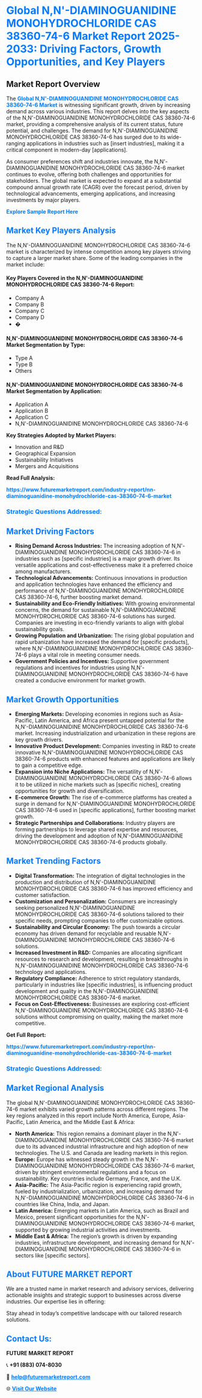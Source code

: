<h1 style="color: #007BFF;">Global N,N'-DIAMINOGUANIDINE MONOHYDROCHLORIDE CAS 38360-74-6 Market Report 2025-2033: Driving Factors, Growth Opportunities, and Key Players</h1>

<section id="overview">
<h2>Market Report Overview</h2>
<p>The <a href="https://www.futuremarketreport.com/industry-report/nn-diaminoguanidine-monohydrochloride-cas-38360-74-6-market" style="color: #007BFF; text-decoration: none;"><strong>Global N,N'-DIAMINOGUANIDINE MONOHYDROCHLORIDE CAS 38360-74-6 Market</strong></a> is witnessing significant growth, driven by increasing demand across various industries. This report delves into the key aspects of the N,N'-DIAMINOGUANIDINE MONOHYDROCHLORIDE CAS 38360-74-6 market, providing a comprehensive analysis of its current status, future potential, and challenges. The demand for N,N'-DIAMINOGUANIDINE MONOHYDROCHLORIDE CAS 38360-74-6 has surged due to its wide-ranging applications in industries such as [insert industries], making it a critical component in modern-day [applications].</p>
<p>As consumer preferences shift and industries innovate, the N,N'-DIAMINOGUANIDINE MONOHYDROCHLORIDE CAS 38360-74-6 market continues to evolve, offering both challenges and opportunities for stakeholders. The global market is expected to expand at a substantial compound annual growth rate (CAGR) over the forecast period, driven by technological advancements, emerging applications, and increasing investments by major players.</p>
</section>

<section id="overview">
<p><a href="https://www.futuremarketreport.com/request-sample/reportId=111303" style="color: #007BFF; text-decoration: none;"><strong>Explore Sample Report Here</strong></a></p>
</section>

<section id="key-players">
<h2 style="color: #007BFF;">Market Key Players Analysis</h2>
<p>The N,N'-DIAMINOGUANIDINE MONOHYDROCHLORIDE CAS 38360-74-6 market is characterized by intense competition among key players striving to capture a larger market share. Some of the leading companies in the market include:</p>
<h4>Key Players Covered in the N,N'-DIAMINOGUANIDINE MONOHYDROCHLORIDE CAS 38360-74-6 Report:</h4>
<ul><li>Company A</li><li>Company B</li><li>Company C</li><li>Company D</li><li>�</li></ul>
<h4>N,N'-DIAMINOGUANIDINE MONOHYDROCHLORIDE CAS 38360-74-6 Market Segmentation by Type:</h4>
<ul><li>Type A</li><li>Type B</li><li>Others</li></ul>

<h4>N,N'-DIAMINOGUANIDINE MONOHYDROCHLORIDE CAS 38360-74-6 Market Segmentation by Application:</h4>
<ul><li>Application A</li><li>Application B</li><li>Application C</li><li>N,N&#039;-DIAMINOGUANIDINE MONOHYDROCHLORIDE CAS 38360-74-6</li></ul>
<p><strong>Key Strategies Adopted by Market Players:</strong></p>
<ul>
<li>Innovation and R&D</li>
<li>Geographical Expansion</li>
<li>Sustainability Initiatives</li>
<li>Mergers and Acquisitions</li>
</ul>
</section>

<section>
<p><strong>Read Full Analysis: </strong></p><a href="https://www.futuremarketreport.com/industry-report/nn-diaminoguanidine-monohydrochloride-cas-38360-74-6-market" style="color: #007BFF; text-decoration: none;"><strong>https://www.futuremarketreport.com/industry-report/nn-diaminoguanidine-monohydrochloride-cas-38360-74-6-market</strong></a>
<h3 style="color: #007BFF;">Strategic Questions Addressed:</h3>
</section>

<section id="driving-factors">
<h2 style="color: #007BFF;">Market Driving Factors</h2>
<ul>
<li><strong>Rising Demand Across Industries:</strong> The increasing adoption of N,N'-DIAMINOGUANIDINE MONOHYDROCHLORIDE CAS 38360-74-6 in industries such as [specific industries] is a major growth driver. Its versatile applications and cost-effectiveness make it a preferred choice among manufacturers.</li>
<li><strong>Technological Advancements:</strong> Continuous innovations in production and application technologies have enhanced the efficiency and performance of N,N'-DIAMINOGUANIDINE MONOHYDROCHLORIDE CAS 38360-74-6, further boosting market demand.</li>
<li><strong>Sustainability and Eco-Friendly Initiatives:</strong> With growing environmental concerns, the demand for sustainable N,N'-DIAMINOGUANIDINE MONOHYDROCHLORIDE CAS 38360-74-6 solutions has surged. Companies are investing in eco-friendly variants to align with global sustainability goals.</li>
<li><strong>Growing Population and Urbanization:</strong> The rising global population and rapid urbanization have increased the demand for [specific products], where N,N'-DIAMINOGUANIDINE MONOHYDROCHLORIDE CAS 38360-74-6 plays a vital role in meeting consumer needs.</li>
<li><strong>Government Policies and Incentives:</strong> Supportive government regulations and incentives for industries using N,N'-DIAMINOGUANIDINE MONOHYDROCHLORIDE CAS 38360-74-6 have created a conducive environment for market growth.</li>
</ul>
</section>

<section id="growth-opportunities">
<h2 style="color: #007BFF;">Market Growth Opportunities</h2>
<ul>
<li><strong>Emerging Markets:</strong> Developing economies in regions such as Asia-Pacific, Latin America, and Africa present untapped potential for the N,N'-DIAMINOGUANIDINE MONOHYDROCHLORIDE CAS 38360-74-6 market. Increasing industrialization and urbanization in these regions are key growth drivers.</li>
<li><strong>Innovative Product Development:</strong> Companies investing in R&D to create innovative N,N'-DIAMINOGUANIDINE MONOHYDROCHLORIDE CAS 38360-74-6 products with enhanced features and applications are likely to gain a competitive edge.</li>
<li><strong>Expansion into Niche Applications:</strong> The versatility of N,N'-DIAMINOGUANIDINE MONOHYDROCHLORIDE CAS 38360-74-6 allows it to be utilized in niche markets such as [specific niches], creating opportunities for growth and diversification.</li>
<li><strong>E-commerce Growth:</strong> The rise of e-commerce platforms has created a surge in demand for N,N'-DIAMINOGUANIDINE MONOHYDROCHLORIDE CAS 38360-74-6 used in [specific applications], further boosting market growth.</li>
<li><strong>Strategic Partnerships and Collaborations:</strong> Industry players are forming partnerships to leverage shared expertise and resources, driving the development and adoption of N,N'-DIAMINOGUANIDINE MONOHYDROCHLORIDE CAS 38360-74-6 products globally.</li>
</ul>
</section>

<section id="trending-factors">
<h2 style="color: #007BFF;">Market Trending Factors</h2>
<ul>
<li><strong>Digital Transformation:</strong> The integration of digital technologies in the production and distribution of N,N'-DIAMINOGUANIDINE MONOHYDROCHLORIDE CAS 38360-74-6 has improved efficiency and customer satisfaction.</li>
<li><strong>Customization and Personalization:</strong> Consumers are increasingly seeking personalized N,N'-DIAMINOGUANIDINE MONOHYDROCHLORIDE CAS 38360-74-6 solutions tailored to their specific needs, prompting companies to offer customizable options.</li>
<li><strong>Sustainability and Circular Economy:</strong> The push towards a circular economy has driven demand for recyclable and reusable N,N'-DIAMINOGUANIDINE MONOHYDROCHLORIDE CAS 38360-74-6 solutions.</li>
<li><strong>Increased Investment in R&D:</strong> Companies are allocating significant resources to research and development, resulting in breakthroughs in N,N'-DIAMINOGUANIDINE MONOHYDROCHLORIDE CAS 38360-74-6 technology and applications.</li>
<li><strong>Regulatory Compliance:</strong> Adherence to strict regulatory standards, particularly in industries like [specific industries], is influencing product development and quality in the N,N'-DIAMINOGUANIDINE MONOHYDROCHLORIDE CAS 38360-74-6 market.</li>
<li><strong>Focus on Cost-Effectiveness:</strong> Businesses are exploring cost-efficient N,N'-DIAMINOGUANIDINE MONOHYDROCHLORIDE CAS 38360-74-6 solutions without compromising on quality, making the market more competitive.</li>
</ul>
</section>

<section>
<p><strong>Get Full Report: </strong></p><a href="https://www.futuremarketreport.com/industry-report/nn-diaminoguanidine-monohydrochloride-cas-38360-74-6-market" style="color: #007BFF; text-decoration: none;"><strong>https://www.futuremarketreport.com/industry-report/nn-diaminoguanidine-monohydrochloride-cas-38360-74-6-market</strong></a>
<h3 style="color: #007BFF;">Strategic Questions Addressed:</h3>
</section>


<section id="regional-analysis">
<h2 style="color: #007BFF;">Market Regional Analysis</h2>
<p>The global N,N'-DIAMINOGUANIDINE MONOHYDROCHLORIDE CAS 38360-74-6 market exhibits varied growth patterns across different regions. The key regions analyzed in this report include North America, Europe, Asia-Pacific, Latin America, and the Middle East & Africa:</p>
<ul>
<li><strong>North America:</strong> This region remains a dominant player in the N,N'-DIAMINOGUANIDINE MONOHYDROCHLORIDE CAS 38360-74-6 market due to its advanced industrial infrastructure and high adoption of new technologies. The U.S. and Canada are leading markets in this region.</li>
<li><strong>Europe:</strong> Europe has witnessed steady growth in the N,N'-DIAMINOGUANIDINE MONOHYDROCHLORIDE CAS 38360-74-6 market, driven by stringent environmental regulations and a focus on sustainability. Key countries include Germany, France, and the U.K.</li>
<li><strong>Asia-Pacific:</strong> The Asia-Pacific region is experiencing rapid growth, fueled by industrialization, urbanization, and increasing demand for N,N'-DIAMINOGUANIDINE MONOHYDROCHLORIDE CAS 38360-74-6 in countries like China, India, and Japan.</li>
<li><strong>Latin America:</strong> Emerging markets in Latin America, such as Brazil and Mexico, present significant opportunities for the N,N'-DIAMINOGUANIDINE MONOHYDROCHLORIDE CAS 38360-74-6 market, supported by growing industrial activities and investments.</li>
<li><strong>Middle East & Africa:</strong> The region’s growth is driven by expanding industries, infrastructure development, and increasing demand for N,N'-DIAMINOGUANIDINE MONOHYDROCHLORIDE CAS 38360-74-6 in sectors like [specific sectors].</li>
</ul>
</section>

<footer>
<h2 style="color: #007BFF;">About FUTURE MARKET REPORT</h2>
<p>We are a trusted name in market research and advisory services, delivering actionable insights and strategic support to businesses across diverse industries. Our expertise lies in offering:</p>

<p>Stay ahead in today’s competitive landscape with our tailored research solutions.</p>

<h2 style="color: #007BFF;">Contact Us:</h2>
<p><strong>FUTURE MARKET REPORT</strong></p>
<p>📞 <strong>+91 (883) 074-8030</strong></p>
<p>📧 <strong><a href="mailto:help@futuremarketreport.com" style="color: #007BFF;">help@futuremarketreport.com</a></strong></p>
<p>🌐 <strong><a href="https://www.futuremarketreport.com/" style="color: #007BFF;">Visit Our Website</a></strong></p>
</footer>